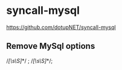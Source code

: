 # syncall-mysql


https://github.com/dotupNET/syncall-mysql


## Remove MySql options
\/*[\s\S]*\*/ ;
\/*[\s\S]*\*/;